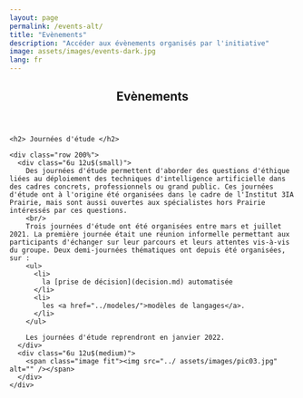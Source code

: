```yaml
---
layout: page
permalink: /events-alt/
title: "Evènements"
description: "Accéder aux évènements organisés par l'initiative"
image: assets/images/events-dark.jpg
lang: fr
---
```

<!-- Main -->
<div id="main" class="alt">

<!-- One -->
<section id="one">
	<div class="inner">
		<header class="major">
			<h1>Evènements</h1>
		</header>

<!-- Content -->
    <h2> Journées d'étude </h2>

    <div class="row 200%">
      <div class="6u 12u$(small)">
        Des journées d'étude permettent d'aborder des questions d'éthique liées au déploiement des techniques d'intelligence artificielle dans des cadres concrets, professionnels ou grand public. Ces journées d'étude ont à l'origine été organisées dans le cadre de l'Institut 3IA Prairie, mais sont aussi ouvertes aux spécialistes hors Prairie intéressés par ces questions.
        <br/>
        Trois journées d'étude ont été organisées entre mars et juillet 2021. La première journée était une réunion informelle permettant aux participants d'échanger sur leur parcours et leurs attentes vis-à-vis du groupe. Deux demi-journées thématiques ont depuis été organisées, sur :
        <ul>
          <li>
            la [prise de décision](decision.md) automatisée
          </li>
          <li>
            les <a href="../modeles/">modèles de langages</a>.
          </li>
        </ul>

        Les journées d'étude reprendront en janvier 2022.
      </div>
      <div class="6u 12u$(medium)">
        <span class="image fit"><img src="../ assets/images/pic03.jpg" alt="" /></span>
      </div>
    </div>
  </div>
